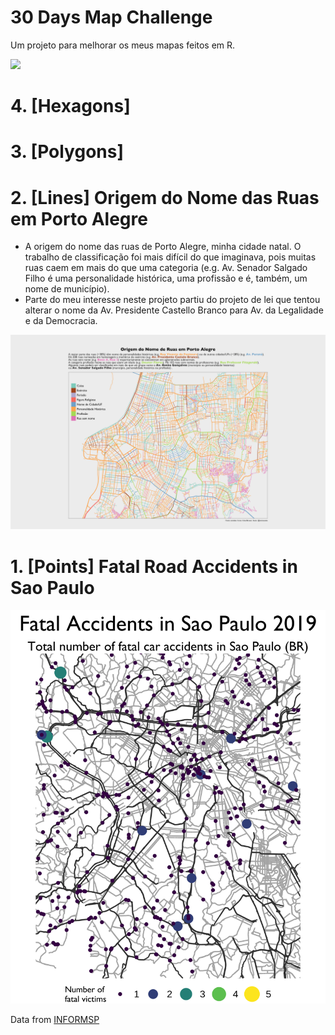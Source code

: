 # 30 Days Map Challenge

Um projeto para melhorar os meus mapas feitos em R.

![]("https://raw.githubusercontent.com/viniciusoike/maps/main/challenge.png.webp")

# 4. [Hexagons] 

# 3. [Polygons]

# 2. [Lines] Origem do Nome das Ruas em Porto Alegre

* A origem do nome das ruas de Porto Alegre, minha cidade natal. O trabalho de classificação foi mais difícil do que imaginava, pois muitas ruas caem em mais do que uma categoria (e.g. Av. Senador Salgado Filho é uma personalidade histórica, uma profissão e é, também, um nome de município).
* Parte do meu interesse neste projeto partiu do projeto de lei que tentou alterar o nome da Av. Presidente Castello Branco para Av. da Legalidade e da Democracia.

![](https://github.com/viniciusoike/maps/blob/main/graphics/2_porto_alegre_streets/street_maps.png?raw=true)

# 1. [Points] Fatal Road Accidents in Sao Paulo

![](https://github.com/viniciusoike/maps/blob/main/graphics/1_road_accidents/map.png?raw=true)

Data from [INFORMSP](http://www.respeitoavida.sp.gov.br/relatorios/)